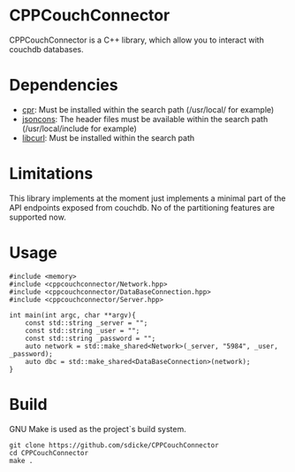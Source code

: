 # CPPCouchConnector

CPPCouchConnector is a C++ library, which allow you to interact with couchdb databases.

# Dependencies

* [cpr](https://github.com/libcpr/cpr): Must be installed within the search path (/usr/local/ for example)
* [jsoncons](https://github.com/danielaparker/jsoncons): The header files must be available within the search path (/usr/local/include for example)
* [libcurl](https://github.com/curl/curl): Must be installed within the search path

# Limitations

This library implements at the moment just implements a minimal part of the API endpoints exposed from couchdb. No of the partitioning features are supported now.

# Usage

```` 
#include <memory>
#include <cppcouchconnector/Network.hpp>
#include <cppcouchconnector/DataBaseConnection.hpp>
#include <cppcouchconnector/Server.hpp>

int main(int argc, char **argv){
	const std::string _server = "";
	const std::string _user = "";
	const std::string _password = "";
	auto network = std::make_shared<Network>(_server, "5984", _user, _password);
	auto dbc = std::make_shared<DataBaseConnection>(network);
}
```` 

# Build

GNU Make is used as the project`s build system.

```
git clone https://github.com/sdicke/CPPCouchConnector
cd CPPCouchConnector
make .
```
